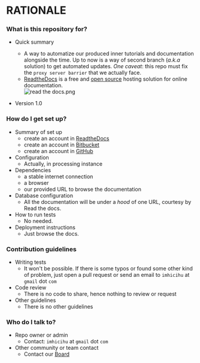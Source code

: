 # RATIONALE #


### What is this repository for? ###

* Quick summary
    - A way to automatize our produced inner tutorials and documentation alongside  the time.  Up to now is a way of second branch (_a.k.a_ solution)  to get automated updates. _One caveat_: this repo must fix the `proxy server barrier` that we actually face.
    - [ReadtheDocs](https://readthedocs.org/) is a free and [open source](https://docs.readthedocs.io/en/latest/open-source-philosophy.html) hosting solution for online documentation.    
![read the docs.png](https://bitbucket.org/repo/7EGyxon/images/2863984415-read%20the%20docs.png)

* Version 1.0

### How do I get set up? ###

* Summary of set up
    - create an account in [ReadtheDocs](https://readthedocs.org/)
	- create an account in [Bitbucket](https://bitbucket.org/)
    - create an account in [GitHub](http://github.com/)
* Configuration
    - Actually, in processing instance
* Dependencies
    - a stable internet connection
    - a browser
    - our provided URL to browse the documentation
* Database configuration
    - All the documentation will be under a _hood_ of one URL, courtesy by Read the docs.
* How to run tests
    - No needed. 
* Deployment instructions
    - Just browse the docs.

### Contribution guidelines ###

* Writing tests
    - It won't be possible. If there is some typos or found some other kind of problem, just open a pull request or send an email to `imhicihu` at `gmail` dot `com` 
* Code review
    - There is no code to share, hence nothing to review or request
* Other guidelines
    - There is no other guidelines

### Who do I talk to? ###

* Repo owner or admin
     - Contact: `imhicihu` at `gmail` dot `com`
* Other community or team contact
     - Contact our [Board](https://bitbucket.org/imhicihu/documentation-migration-to-read-the-docs-experimental/addon/trello/trello-board)
